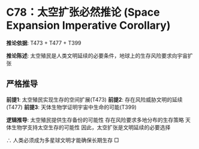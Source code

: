# C78：太空扩张必然推论 (Space Expansion Imperative Corollary)

**推论依据**: T473 + T477 + T399

**推论陈述**: 太空殖民是人类文明延续的必要条件，地球上的生存风险要求向宇宙扩张

## 严格推导

**前提1**: 太空殖民实现生存的空间扩展(T473)
**前提2**: 存在风险威胁文明的延续(T477)
**前提3**: 天体生物学证明宇宙中生命的可能(T399)

**逻辑推导**:
太空殖民提供生存备份的可能性
存在风险要求多地分布的生存策略
天体生物学支持太空生存的可能性
因此，太空扩张是文明延续的必要选择

∴ 人类必须成为多星球文明才能确保长期生存 □
